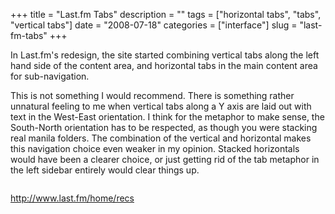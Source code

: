 +++
title = "Last.fm Tabs"
description = ""
tags = ["horizontal tabs", "tabs", "vertical tabs"]
date = "2008-07-18"
categories = ["interface"]
slug = "last-fm-tabs"
+++


<p>In Last.fm's redesign, the site started combining vertical tabs along the left hand side of the content area, and horizontal tabs in the main content area for sub-navigation. </p>
<p>This is not something I would recommend. There is something rather unnatural feeling to me when vertical tabs along a Y axis are laid out with text in the West-East orientation. I think for the metaphor to make sense, the South-North orientation has to be respected, as though you were stacking real manila folders. The combination of the vertical and horizontal makes this navigation choice even weaker in my opinion. Stacked horizontals would have been a clearer choice, or just getting rid of the tab metaphor in the left sidebar entirely would clear things up.</p>
<div id="screens-full" class="clear"><div class="fullimg clear"><a href="/media/interface/lastfm-tabs-1.png" class="group" rel="group" title="1. "><img src="/media/interface/lastfm-tabs-1.png" alt="" class="img-responsive"></a></div></div>        
<p><a href="http://www.last.fm/home/recs">http://www.last.fm/home/recs</a></p>


